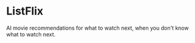 # ListFlix
AI movie recommendations for what to watch next, when you don't know what to watch next.
